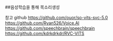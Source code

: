 ##음성학습을 통해 목소리생성

참고 github
https://github.com/ouor/so-vits-svc-5.0
https://github.com/Ryan526/Voice.AI
https://github.com/speechbrain/speechbrain
https://github.com/kdrkdrkdr/RVC-VITS
